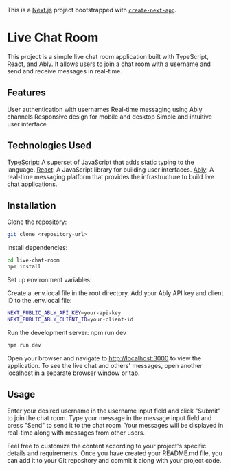 This is a [Next.js](https://nextjs.org/) project bootstrapped with [`create-next-app`](https://github.com/vercel/next.js/tree/canary/packages/create-next-app).

# Live Chat Room

This project is a simple live chat room application built with TypeScript, React, and Ably. It allows users to join a chat room with a username and send and receive messages in real-time.

## Features

User authentication with usernames
Real-time messaging using Ably channels
Responsive design for mobile and desktop
Simple and intuitive user interface


## Technologies Used

[TypeScript](https://www.typescriptlang.org/): A superset of JavaScript that adds static typing to the language.
[React](https://react.dev/): A JavaScript library for building user interfaces.
[Ably](https://ably.com/): A real-time messaging platform that provides the infrastructure to build live chat applications.

## Installation

Clone the repository:


```bash
git clone <repository-url>
```

Install dependencies:
```bash
cd live-chat-room
npm install
```

Set up environment variables:

Create a .env.local file in the root directory.
Add your Ably API key and client ID to the .env.local file:


```bash
NEXT_PUBLIC_ABLY_API_KEY=your-api-key
NEXT_PUBLIC_ABLY_CLIENT_ID=your-client-id
```

Run the development server:
npm run dev

```bash
npm run dev
```
Open your browser and navigate to [http://localhost:3000](http://localhost:3000) to view the application.
To see the live chat and others' messages, open another localhost in a separate browser window or tab.

## Usage
Enter your desired username in the username input field and click "Submit" to join the chat room.
Type your message in the message input field and press "Send" to send it to the chat room.
Your messages will be displayed in real-time along with messages from other users.


Feel free to customize the content according to your project's specific details and requirements. Once you have created your README.md file, you can add it to your Git repository and commit it along with your project code.
